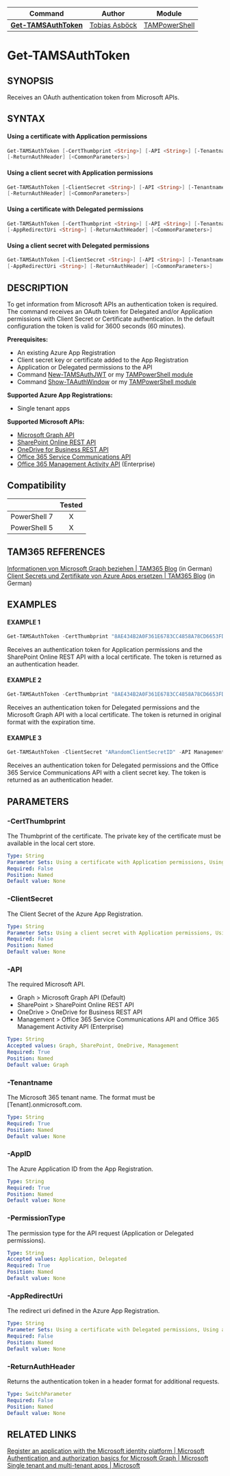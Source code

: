 | Command                                                      | Author                                                      | Module                                                |
| ------------------------------------------------------------ | ------------------------ | ------------------------ |
|**[Get-TAMSAuthToken](/Commands/Authentication/Get-TAMSAuthToken.ps1)**  |[Tobias Asböck](https://www.linkedin.com/in/tobiasasboeck/) |[TAMPowerShell](/Documentation/Module/TAMPowerShell.md) |

# Get-TAMSAuthToken

## SYNOPSIS

Receives an OAuth authentication token from Microsoft APIs. 



## SYNTAX

#### Using a certificate with Application permissions
```powershell
Get-TAMSAuthToken [-CertThumbprint <String>] [-API <String>] [-Tenantname <String>] [-AppID <String>] [-PermissionType <String>] 
[-ReturnAuthHeader] [<CommonParameters>]
```
#### Using a client secret with Application permissions
```powershell
Get-TAMSAuthToken [-ClientSecret <String>] [-API <String>] [-Tenantname <String>] [-AppID <String>] [-PermissionType <String>] 
[-ReturnAuthHeader] [<CommonParameters>]
```
#### Using a certificate with Delegated permissions
```powershell
Get-TAMSAuthToken [-CertThumbprint <String>] [-API <String>] [-Tenantname <String>] [-AppID <String>] [-PermissionType <String>] 
[-AppRedirectUri <String>] [-ReturnAuthHeader] [<CommonParameters>]
```
#### Using a client secret with Delegated permissions
```powershell
Get-TAMSAuthToken [-ClientSecret <String>] [-API <String>] [-Tenantname <String>] [-AppID <String>] [-PermissionType <String>] 
[-AppRedirectUri <String>] [-ReturnAuthHeader] [<CommonParameters>]
```


## DESCRIPTION

To get information from Microsoft APIs an authentication token is required. The command receives an OAuth token for Delegated and/or Application permissions with Client Secret or Certificate authentication. In the default configuration the token is valid for 3600 seconds (60 minutes).

**Prerequisites:**

- An existing Azure App Registration 
- Client secret key or certificate added to the App Registration 
- Application or Delegated permissions to the API
- Command [New-TAMSAuthJWT](/Documentation/New-TAMSAuthJWT.md) or my [TAMPowerShell module](/Documentation/Module/TAMPowerShell.md)   
- Command [Show-TAAuthWindow](/Documentation/Show-TAAuthWindow.md) or my [TAMPowerShell module](/Documentation/Module/TAMPowerShell.md)   
  



**Supported Azure App Registrations:**

- Single tenant apps



**Supported Microsoft APIs:**

 - [Microsoft Graph API](https://docs.microsoft.com/en-us/graph/overview)
 - [SharePoint Online REST API](https://docs.microsoft.com/en-us/sharepoint/dev/sp-add-ins/get-to-know-the-sharepoint-rest-service)
 - [OneDrive for Business REST API](https://docs.microsoft.com/en-us/sharepoint/dev/sp-add-ins/get-to-know-the-sharepoint-rest-service)  
- [Office 365 Service Communications API](https://docs.microsoft.com/en-us/office/office-365-management-api/office-365-service-communications-api-reference)   
 - [Office 365 Management Activity API](https://docs.microsoft.com/en-us/office/office-365-management-api/office-365-management-activity-api-reference) (Enterprise)  
   


## Compatibility
|              | Tested |
| :----------: | :----: |
| PowerShell 7 |   X    |
| PowerShell 5 |   X    |



## TAM365 REFERENCES

[Informationen von Microsoft  Graph beziehen | TAM365 Blog](https://blog.topedia.com/?p=6680) (in German)  
[Client Secrets und Zertifikate von Azure Apps ersetzen | TAM365 Blog](https://blog.topedia.com/2021/02/client-secrets-und-zertifikate-von-azure-apps-ersetzen) (in German) 



## EXAMPLES

#### EXAMPLE 1
```powershell
Get-TAMSAuthToken -CertThumbprint "8AE434B2A0F361E6783CC4858A78CD6653FD8843" -API SharePoint -Tenantname contoso.onmicrosoft.com -AppId "69dc00r2-d7d7-4835-a16a-d2f299854j37" -PermissionType Application -ReturnAuthHeader
```

Receives an authentication token for Application permissions and the SharePoint Online REST API with a local certificate. The token is returned as an authentication header. 

#### EXAMPLE 2
```powershell
Get-TAMSAuthToken -CertThumbprint "8AE434B2A0F361E6783CC4858A78CD6653FD8843" -API Graph -Tenantname contoso.onmicrosoft.com -AppId "69dc00r2-d7d7-4835-a16a-d2f299854j37" -PermissionType Delegated -AppRedirectUri "http://localhost/myapp/" 
```

Receives an authentication token for Delegated  permissions and the Microsoft Graph API with a local certificate. The token is returned in original format with the expiration time. 

#### EXAMPLE 3
```powershell
Get-TAMSAuthToken -ClientSecret "ARandomClientSecretID" -API Management -Tenantname contoso.onmicrosoft.com -AppId "69dc00r2-d7d7-4835-a16a-d2f299854j37" -PermissionType Delegated -AppRedirectUri "http://localhost/myapp/" -ReturnAuthHeader
```

Receives an authentication token for Delegated permissions and the Office 365 Service Communications API with a client secret key. The token is returned as an authentication header. 



## PARAMETERS

### -CertThumbprint
The Thumbprint of the certificate. The private key of the certificate must be available in the local cert store. 

```yaml
Type: String
Parameter Sets: Using a certificate with Application permissions, Using a certificate with Delegated permissions
Required: False
Position: Named
Default value: None
```
### -ClientSecret
The Client Secret of  the Azure App Registration. 

```yaml
Type: String
Parameter Sets: Using a client secret with Application permissions, Using a client secret with Delegated permissions
Required: False
Position: Named
Default value: None
```
### -API
The required Microsoft API. 
 - Graph > Microsoft Graph API (Default)
 - SharePoint > SharePoint Online REST API
 - OneDrive > OneDrive for Business REST API
 - Management > Office 365 Service Communications API and Office 365 Management Activity API (Enterprise)

```yaml
Type: String
Accepted values: Graph, SharePoint, OneDrive, Management
Required: True
Position: Named
Default value: Graph
```

### -Tenantname
The Microsoft 365 tenant name. The format must be [Tenant].onmicrosoft.com.

```yaml
Type: String
Required: True
Position: Named
Default value: None
```

### -AppID
The Azure Application ID from the App Registration.

```yaml
Type: String
Required: True
Position: Named
Default value: None
```

### -PermissionType
The permission type for the API request (Application or Delegated permissions). 

```yaml
Type: String
Accepted values: Application, Delegated
Required: True
Position: Named
Default value: None
```

### -AppRedirectUri
The redirect uri defined in the Azure App Registration.

```yaml
Type: String
Parameter Sets: Using a certificate with Delegated permissions, Using a client secret with Delegated permissions
Required: False
Position: Named
Default value: None
```

### -ReturnAuthHeader
Returns the authentication token in a header format for additional requests. 

```yaml
Type: SwitchParameter
Required: False
Position: Named
Default value: None
```



## RELATED LINKS

[Register an application with the Microsoft identity platform | Microsoft](https://docs.microsoft.com/en-us/azure/active-directory/develop/quickstart-register-app)  
[Authentication and authorization basics for Microsoft Graph | Microsoft](https://docs.microsoft.com/en-us/graph/auth/auth-concepts)  
[Single tenant and multi-tenant apps | Microsoft](https://docs.microsoft.com/bs-cyrl-ba/azure/active-directory/develop/single-and-multi-tenant-apps)  